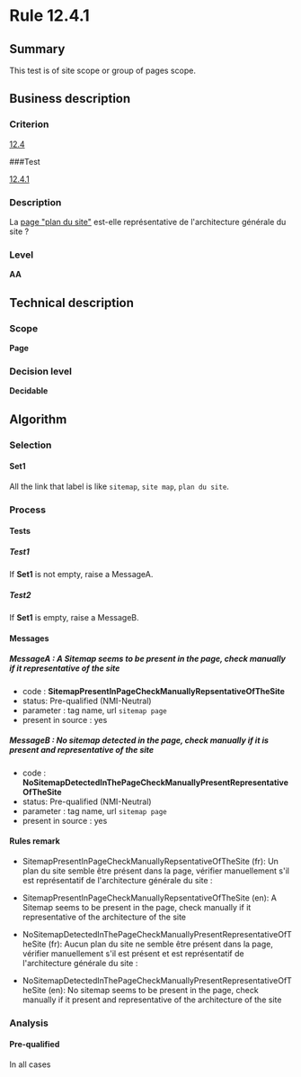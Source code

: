 # Rule 12.4.1

## Summary

This test is of site scope or group of pages scope. 

## Business description

### Criterion

[12.4](http://references.modernisation.gouv.fr/rgaa/criteres.html#crit-12-4)

###Test

[12.4.1](http://references.modernisation.gouv.fr/rgaa/criteres.html#test-12-4-1)

### Description

La <a href="http://references.modernisation.gouv.fr/rgaa/glossaire.html#page-plan-du-site">page "plan du site"</a> est-elle repr&eacute;sentative de l'architecture g&eacute;n&eacute;rale du site ?

### Level

**AA**

## Technical description

### Scope

**Page**

### Decision level

**Decidable**

## Algorithm

### Selection

#### Set1

All the link that label is like `sitemap`, `site map`, `plan du site`.

### Process

#### Tests

##### Test1

If **Set1** is not empty, raise a MessageA.

##### Test2

If **Set1** is empty, raise a MessageB.

#### Messages

##### MessageA : A Sitemap seems to be present in the page, check manually if it representative of the site

-    code : **SitemapPresentInPageCheckManuallyRepsentativeOfTheSite** 
-    status: Pre-qualified (NMI-Neutral)
-    parameter : tag name, url `sitemap page`
-    present in source : yes

##### MessageB : No sitemap detected in the page, check manually if it is present and representative of the site

-    code : **NoSitemapDetectedInThePageCheckManuallyPresentRepresentativeOfTheSite** 
-    status: Pre-qualified (NMI-Neutral)
-    parameter : tag name, url `sitemap page`
-    present in source : yes

#### Rules remark

 * SitemapPresentInPageCheckManuallyRepsentativeOfTheSite (fr): Un plan du site semble &ecirc;tre pr&eacute;sent dans la page, v&eacute;rifier manuellement s'il est repr&eacute;sentatif de l'architecture g&eacute;n&eacute;rale du site : 
 * SitemapPresentInPageCheckManuallyRepsentativeOfTheSite (en): A Sitemap seems to be present in the page, check manually if it representative of the architecture of the site

 * NoSitemapDetectedInThePageCheckManuallyPresentRepresentativeOfTheSite (fr): Aucun plan du site ne semble &ecirc;tre pr&eacute;sent dans la page, v&eacute;rifier manuellement s'il est pr&eacute;sent et est repr&eacute;sentatif de l'architecture g&eacute;n&eacute;rale du site : 
 * NoSitemapDetectedInThePageCheckManuallyPresentRepresentativeOfTheSite (en): No sitemap seems to be present in the page, check manually if it present and representative of the architecture of the site

### Analysis

#### Pre-qualified

In all cases







